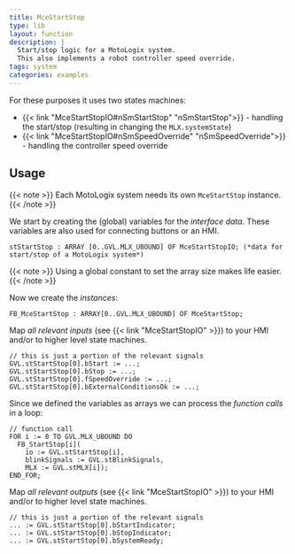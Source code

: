 ```yaml
---
title: MceStartStop
type: lib
layout: function
description: |
  Start/stop logic for a MotoLogix system.
  This also implements a robot controller speed override.
tags: system
categories: examples
---
```


For these purposes it uses two states machines:

- {{< link "MceStartStopIO#nSmStartStop" "nSmStartStop">}} - handling the start/stop (resulting in changing the `MLX.systemState`)
- {{< link "MceStartStopIO#nSmSpeedOverride" "nSmSpeedOverride">}} - handling the controller speed override

## Usage

{{< note >}}
Each MotoLogix system needs its own `MceStartStop` instance.
{{< /note >}}

We start by creating the (global) variables for the *interface data*.
These variables are also used for connecting buttons or an HMI.


```iecst
stStartStop : ARRAY [0..GVL.MLX_UBOUND] OF MceStartStopIO; (*data for start/stop of a MotoLogix system*)
```

{{< note >}}
Using a global constant to set the array size makes life easier.
{{< /note >}}

Now we create the *instances*:

```iecst
FB_MceStartStop : ARRAY[0..GVL.MLX_UBOUND] OF MceStartStop;
```

Map *all relevant inputs* (see {{< link "MceStartStopIO" >}})
to your HMI and/or to higher level state machines.

```iecst
// this is just a portion of the relevant signals
GVL.stStartStop[0].bStart := ...;
GVL.stStartStop[0].bStop := ...;
GVL.stStartStop[0].fSpeedOverride := ...;
GVL.stStartStop[0].bExternalConditionsOk := ...;
```

Since we defined the variables as arrays we can process the *function calls*
in a loop:

```iecst
// function call
FOR i := 0 TO GVL.MLX_UBOUND DO
  FB_StartStop[i](
    io := GVL.stStartStop[i],
    blinkSignals := GVL.stBlinkSignals,
    MLX := GVL.stMLX[i]);
END_FOR;
```

Map *all relevant outputs* (see {{< link "MceStartStopIO" >}})
to your HMI and/or to higher level state machines.

```iecst
// this is just a portion of the relevant signals
... := GVL.stStartStop[0].bStartIndicator;
... := GVL.stStartStop[0].bStopIndicator;
... := GVL.stStartStop[0].bSystemReady;
```
